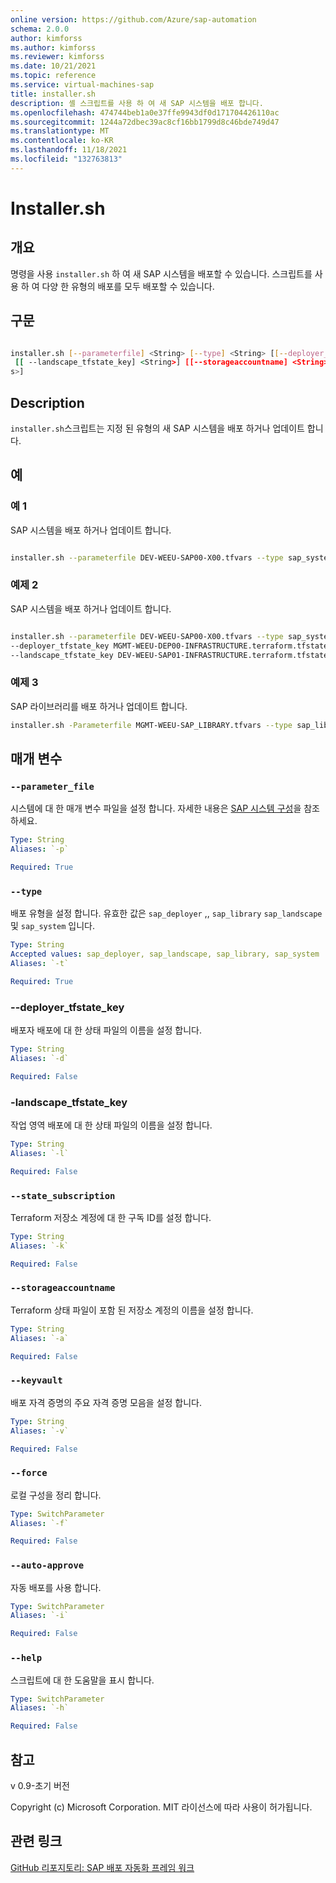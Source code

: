```yaml
---
online version: https://github.com/Azure/sap-automation
schema: 2.0.0
author: kimforss
ms.author: kimforss
ms.reviewer: kimforss
ms.date: 10/21/2021
ms.topic: reference
ms.service: virtual-machines-sap
title: installer.sh
description: 셸 스크립트를 사용 하 여 새 SAP 시스템을 배포 합니다.
ms.openlocfilehash: 474744beb1a0e37ffe9943df0d171704426110ac
ms.sourcegitcommit: 1244a72dbec39ac8cf16bb1799d8c46bde749d47
ms.translationtype: MT
ms.contentlocale: ko-KR
ms.lasthandoff: 11/18/2021
ms.locfileid: "132763813"
---
```

# <a name="installersh"></a>Installer.sh

## <a name="synopsis"></a>개요
명령을 사용 `installer.sh` 하 여 새 SAP 시스템을 배포할 수 있습니다. 스크립트를 사용 하 여 다양 한 유형의 배포를 모두 배포할 수 있습니다.

## <a name="syntax"></a>구문

```bash

installer.sh [--parameterfile] <String> [--type] <String> [[--deployer_tfstate_key] <String>]
 [[ --landscape_tfstate_key] <String>] [[--storageaccountname] <String>] [[ --state_subscription ] <String>] [[ --state_subscription ] <String>] [[ --state_subscription ] [ --force ] [ --auto-approve ]<String>]
s>]
```

## <a name="description"></a>Description
`installer.sh`스크립트는 지정 된 유형의 새 SAP 시스템을 배포 하거나 업데이트 합니다.

## <a name="examples"></a>예

### <a name="example-1"></a>예 1

SAP 시스템을 배포 하거나 업데이트 합니다.

```bash

installer.sh --parameterfile DEV-WEEU-SAP00-X00.tfvars --type sap_system
```

### <a name="example-2"></a>예제 2

SAP 시스템을 배포 하거나 업데이트 합니다.

```bash

installer.sh --parameterfile DEV-WEEU-SAP00-X00.tfvars --type sap_system \ 
--deployer_tfstate_key MGMT-WEEU-DEP00-INFRASTRUCTURE.terraform.tfstate  \
--landscape_tfstate_key DEV-WEEU-SAP01-INFRASTRUCTURE.terraform.tfstate
```

### <a name="example-3"></a>예제 3

SAP 라이브러리를 배포 하거나 업데이트 합니다.

```bash
installer.sh -Parameterfile MGMT-WEEU-SAP_LIBRARY.tfvars --type sap_library
```

## <a name="parameters"></a>매개 변수

### `--parameter_file`
시스템에 대 한 매개 변수 파일을 설정 합니다. 자세한 내용은 [SAP 시스템 구성](../automation-configure-system.md)을 참조 하세요.

```yaml
Type: String
Aliases: `-p`

Required: True
```

### `--type`
배포 유형을 설정 합니다. 유효한 값은 `sap_deployer` ,, `sap_library` `sap_landscape` 및 `sap_system` 입니다.

```yaml
Type: String
Accepted values: sap_deployer, sap_landscape, sap_library, sap_system
Aliases: `-t`

Required: True
```

### <a name="--deployer_tfstate_key"></a>--deployer_tfstate_key
배포자 배포에 대 한 상태 파일의 이름을 설정 합니다.

```yaml
Type: String
Aliases: `-d`

Required: False
```

### <a name="-landscape_tfstate_key"></a>-landscape_tfstate_key
작업 영역 배포에 대 한 상태 파일의 이름을 설정 합니다.

```yaml
Type: String
Aliases: `-l`

Required: False
```

### `--state_subscription`
Terraform 저장소 계정에 대 한 구독 ID를 설정 합니다.

```yaml
Type: String
Aliases: `-k`

Required: False
```
### `--storageaccountname`
Terraform 상태 파일이 포함 된 저장소 계정의 이름을 설정 합니다.

```yaml
Type: String
Aliases: `-a`

Required: False
```

### `--keyvault`
배포 자격 증명의 주요 자격 증명 모음을 설정 합니다.

```yaml
Type: String
Aliases: `-v`

Required: False
```

### `--force`
로컬 구성을 정리 합니다.

```yaml
Type: SwitchParameter
Aliases: `-f`

Required: False
```

### `--auto-approve`
자동 배포를 사용 합니다.

```yaml
Type: SwitchParameter
Aliases: `-i`

Required: False
```

### `--help`
스크립트에 대 한 도움말을 표시 합니다.

```yaml
Type: SwitchParameter
Aliases: `-h`

Required: False
```


## <a name="notes"></a>참고
v 0.9-초기 버전


Copyright (c) Microsoft Corporation.
MIT 라이선스에 따라 사용이 허가됩니다.

## <a name="related-links"></a>관련 링크

[GitHub 리포지토리: SAP 배포 자동화 프레임 워크](https://github.com/Azure/sap-automation)
